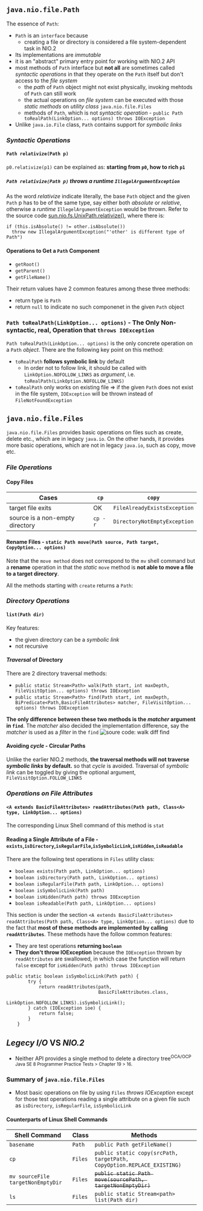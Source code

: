## `java.nio.file.Path`
The essence of `Path`:
* `Path` is an `interface` because
	* creating a file or directory is considered a file system-dependent task in NIO.2 
* Its implementations are *immutable*
* it is an "abstract" primary entry point for working with NIO.2 API
* most methods of `Path` interface but **not all** are sometimes called *syntactic operations* in that they operate on the `Path` itself but don't access to the *file system*
	* the *path* of `Path` object might not exist physically, invoking mehtods of `Path` can still work
	* the actual operations on *file system* can be executed with those *static methods* on *utility class* `java.nio.file.Files`
	* methods of `Path`, which is not *syntactic operation* - `public Path toRealPath(LinkOption... options) throws IOException`
* Unlike `java.io.File` class, `Path` contains support for *symbolic links*

### *Syntactic Operations*
#### `Path relativize(Path p)`
`p0.relativize(p1)` can be explained as: **starting from `p0`, how to rich `p1`**

##### `Path relativize(Path p)` throws a *runtime* `IllegalArgumentException`
As the word *relativize* indicate literally, the base `Path` object and the given `Path` p has to be of the same type, say either both *absolute* or *relative*, otherwise a *runtime* `IllegelArgumentException` would be thrown. Refer to the source code [sun.nio.fs.UnixPath.relativize()](http://grepcode.com/file/repository.grepcode.com/java/root/jdk/openjdk/7-b147/sun/nio/fs/UnixPath.java#UnixPath.relativize%28java.nio.file.Path%29), where there is:
```
if (this.isAbsolute() != other.isAbsolute())
  throw new IllegalArgumentException("'other' is different type of Path")
```
#### Operations to Get a `Path` Component

* `getRoot()`
* `getParent()`
* `getFileName()`

Their return values have 2 common features among these three methods:
* return type is `Path`
* return `null` to indicate no such componenet in the given `Path` object



### `Path toRealPath(LinkOption... options)` - The Only Non-syntactic, **real**, Operation that `throws IOException`
`Path toRealPath(LinkOption... options)` is the only concrete operation on a `Path` *object*. There are the following key point on this method:
* `toRealPath` **follows symbolic link** by default
  * In order not to follow link, it should be called with `LinkOption.NOFOLLOW_LINKS` as *argument*, i.e. `toRealPath(LinkOption.NOFOLLOW_LINKS)`
* `toRealPath` only works on existing file => if the given `Path` does not exist in the file system, `IOException` will be thrown instead of `FileNotFoundException`

## `java.nio.file.Files`
`java.nio.file.Files` provides basic operations on files such as create, delete etc., which are in legacy `java.io`. On the other hands, it provides more basic operations, which are not in legacy `java.io`, such as copy, move etc.

### *File Operations*
#### Copy Files
Cases 		 		|`cp`	|`copy`
--------------------------------|-------|----------------------------
target file exits		|OK	|`FileAlreadyExistsException`
source is a non-empty directory	|`cp -r`|`DirectoryNotEmptyException` 

#### **Rename** Files - `static Path move(Path source, Path target, CopyOption... options)`
Note that the `move method` does not correspond to the `mv` shell command but a **rename** operation in that the *static* `move` method is **not able to move a file to a target directory**.

All the methods starting with `create` returns a `Path`:



### *Directory Operations*
#### `list(Path dir)` 
Key features:
* the given directory can be a *symbolic link*
* not recursive
#### *Traversal* of Directory
There are 2 directory traversal methods:
* `public static Stream<Path> walk(Path start, int maxDepth, FileVisitOption... options) throws IOException` 
* `public static Stream<Path> find(Path start, int maxDepth, BiPredicate<Path,BasicFileAttributes> matcher, FileVisitOption... options) throws IOException` 

**The only difference between these two methods is the *matcher* argument in `find`**. The *matcher* also decided the implementation difference, say the *matcher* is used as a *filter* in the `find`
![soure code: walk diff find](https://user-images.githubusercontent.com/3033388/43643286-7dd41a2a-9733-11e8-8d95-3b3d8714348c.gif)

#### Avoiding *cycle* - Circular Paths
Unlike the earlier NIO.2 methods, **the traversal methods will not traverse *symbolic links* by default.** so that *cycle* is avoided. Traversal of *symbolic link* can be toggled by giving the optional argument, `FileVisitOption.FOLLOW_LINKS` 

### *Operations on File Attributes*
#### `<A extends BasicFileAttributes> readAttributes(Path path, Class<A> type, LinkOption... options)` 
The corresponding Linux Shell command of this method is `stat` 

#### Reading a Single Attribute of a File - `exists`,`isDirectory`,`isRegularFile`,`isSymbolicLink`,`isHidden`,`isReadable`
There are the following test operations in `Files` utility class:
* `boolean exists(Path path, LinkOption... options)`
* `boolean isDirectory(Path path, LinkOption... options)`
* `boolean isRegularFile(Path path, LinkOption... options)`
* `boolean isSymbolicLink(Path path)`
* `boolean isHidden(Path path) throws IOException`
* `boolean isReadable(Path path, LinkOption... options)`

This section is under the section `<A extends BasicFileAttributes> readAttributes(Path path, Class<A> type, LinkOption... options)` due to the fact that **most of these methods are implemented by calling `readAttributes`**. These methods have the follow common features:

* They are test operations **returning `boolean`** 
* **They don't throw IOException** because the `IOException` thrown by `readAttributes` are swallowed, in which case the function will return `false` except for `isHidden(Path path) throws IOException`

```
public static boolean isSymbolicLink(Path path) {
        try {
            return readAttributes(path,
                                  BasicFileAttributes.class,
                                  LinkOption.NOFOLLOW_LINKS).isSymbolicLink();
        } catch (IOException ioe) {
            return false;
        }
    }
```

## *Legecy I/O* VS *NIO.2*
* Neither API provides a single method to delete a directory tree<sup>OCA/OCP Java SE 8 Programmer Practice Tests > Chapter 19 > 16.</sup>

### Summary of `java.nio.file.Files`
* Most basic operations on file by using `Files` *throws IOException* except for those test operations reading a single attribute on a given file such as `isDirectory`, `isRegularFile`, `isSymbolicLink` 

#### Counterparts of Linux Shell Commands 
Shell Command                     |Class  |Methods
----------------------------------|-------|-----------------------------------------------------------------------
`basename`                        |`Path` |`public Path getFileName()`
`cp`                              |`Files`|`public static copy(srcPath, targetPath, CopyOption.REPLACE_EXISTING)`
`mv sourceFile targetNonEmptyDir` |`Files`|~~`public static Path move(sourcePath, targetNonEmptyDir)`~~
`ls`                              |`Files`|`public static Stream<path> list(Path dir)`

